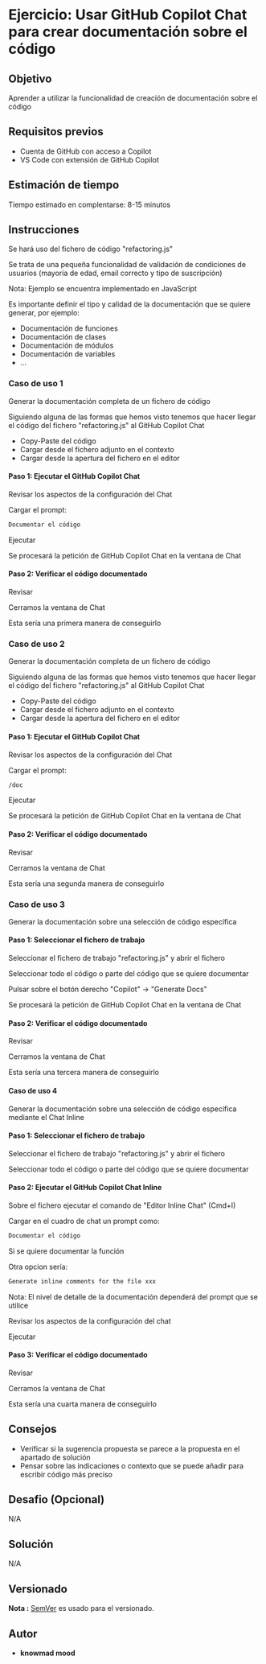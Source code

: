 # Ejercicio: Usar GitHub Copilot Chat para crear documentación sobre el código

## Objetivo

Aprender a utilizar la funcionalidad de creación de documentación sobre el código

## Requisitos previos

- Cuenta de GitHub con acceso a Copilot
- VS Code con extensión de GitHub Copilot

## Estimación de tiempo

Tiempo estimado en complentarse: 8-15 minutos

## Instrucciones

Se hará uso del fichero de código "refactoring.js"

Se trata de una pequeña funcionalidad de validación de condiciones de usuarios (mayoría de edad, email correcto y tipo de suscripción)

Nota: Ejemplo se encuentra implementado en JavaScript

Es importante definir el tipo y calidad de la documentación que se quiere generar, por ejemplo:

* Documentación de funciones
* Documentación de clases
* Documentación de módulos
* Documentación de variables
* ...


### Caso de uso 1

Generar la documentación completa de un fichero de código

Siguiendo alguna de las formas que hemos visto tenemos que hacer llegar el código del fichero "refactoring.js" al GitHub Copilot Chat

* Copy-Paste del código
* Cargar desde el fichero adjunto en el contexto
* Cargar desde la apertura del fichero en el editor

#### Paso 1: Ejecutar el GitHub Copilot Chat

Revisar los aspectos de la configuración del Chat

Cargar el prompt:

```bash
Documentar el código
```

Ejecutar

Se procesará la petición de GitHub Copilot Chat en la ventana de Chat

#### Paso 2: Verificar el código documentado

Revisar

Cerramos la ventana de Chat

Esta sería una primera manera de conseguirlo

### Caso de uso 2

Generar la documentación completa de un fichero de código

Siguiendo alguna de las formas que hemos visto tenemos que hacer llegar el código del fichero "refactoring.js" al GitHub Copilot Chat

* Copy-Paste del código
* Cargar desde el fichero adjunto en el contexto
* Cargar desde la apertura del fichero en el editor

#### Paso 1: Ejecutar el GitHub Copilot Chat

Revisar los aspectos de la configuración del Chat

Cargar el prompt:

```bash
/doc
```

Ejecutar

Se procesará la petición de GitHub Copilot Chat en la ventana de Chat

#### Paso 2: Verificar el código documentado

Revisar

Cerramos la ventana de Chat

Esta sería una segunda manera de conseguirlo

### Caso de uso 3

Generar la documentación sobre una selección de código específica

#### Paso 1: Seleccionar el fichero de trabajo

Seleccionar el fichero de trabajo "refactoring.js" y abrir el fichero

Seleccionar todo el código o parte del código que se quiere documentar

Pulsar sobre el botón derecho "Copilot" -> "Generate Docs"

Se procesará la petición de GitHub Copilot Chat en la ventana de Chat

#### Paso 2: Verificar el código documentado

Revisar

Cerramos la ventana de Chat

Esta sería una tercera manera de conseguirlo

#### Caso de uso 4

Generar la documentación sobre una selección de código específica mediante el Chat Inline

#### Paso 1: Seleccionar el fichero de trabajo

Seleccionar el fichero de trabajo "refactoring.js" y abrir el fichero

Seleccionar todo el código o parte del código que se quiere documentar

#### Paso 2: Ejecutar el GitHub Copilot Chat Inline

Sobre el fichero ejecutar el comando de "Editor Inline Chat" (Cmd+I)

Cargar en el cuadro de chat un prompt como:

```bash
Documentar el código
```
Si se quiere documentar la función

Otra opcion sería:

```bash
Generate inline comments for the file xxx
```

Nota: El nivel de detalle de la documentación dependerá del prompt que se utilice

Revisar los aspectos de la configuración del chat

Ejecutar

#### Paso 3: Verificar el código documentado

Revisar

Cerramos la ventana de Chat

Esta sería una cuarta manera de conseguirlo


## Consejos

- Verificar si la sugerencia propuesta se parece a la propuesta en el apartado de solución
- Pensar sobre las indicaciones o contexto que se puede añadir para escribir código más preciso

## Desafio (Opcional)

N/A

## Solución

N/A

## Versionado

**Nota :** [SemVer](http://semver.org/) es usado para el versionado.

## Autor

* **knowmad mood**
